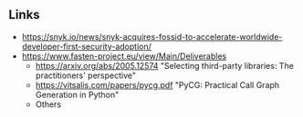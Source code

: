 ## Links

- https://snyk.io/news/snyk-acquires-fossid-to-accelerate-worldwide-developer-first-security-adoption/
- https://www.fasten-project.eu/view/Main/Deliverables
	- https://arxiv.org/abs/2005.12574 "Selecting third-party libraries: The practitioners' perspective"
	- https://vitsalis.com/papers/pycg.pdf "PyCG: Practical Call Graph Generation in Python"
	- Others